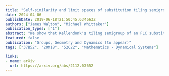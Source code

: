 ```yaml
---
title: "Self-similarity and limit spaces of substitution tiling semigroups"
date: 2024-04-06
publishDate: 2019-06-18T21:50:45.634663Z
authors: ["James Walton", "Michael Whittaker"]
publication_types: ["1"]
abstract: "We show that Kellendonk's tiling semigroup of an FLC substitution tiling is self-similar, in the sense of Bartholdi, Grigorchuk and Nekrashevych. We extend the notion of the limit space of a self-similar group to the setting of self-similar semigroups, and show that it is homeomorphic to the Anderson--Putnam complex for such substitution tilings, with natural self-map induced by the substitution. Thus, the inverse limit of the limit space, given by the limit solenoid of the self-similar semigroup, is homeomorphic to the translational hull of the tiling."
featured: false
publication: "Groups, Geometry and Dynamics (to appear)"
tags: ["37B52", "20M18", "52C22", "Mathematics - Dynamical Systems"]

links:
- name: arXiv
  url: https://arxiv.org/abs/2112.07652
---
```


